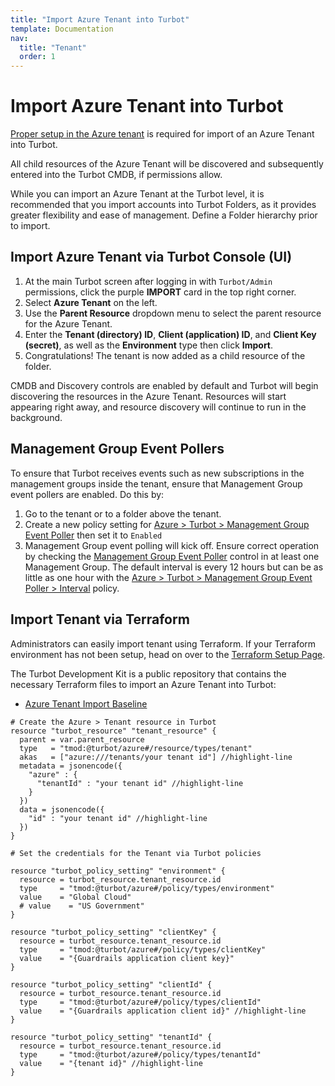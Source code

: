 ```yaml
---
title: "Import Azure Tenant into Turbot"
template: Documentation
nav:
  title: "Tenant"
  order: 1
---
```


# Import Azure Tenant into Turbot

[Proper setup in the Azure tenant](integrations/azure/import) is required for
import of an Azure Tenant into Turbot.

All child resources of the Azure Tenant will be discovered and subsequently
entered into the Turbot CMDB, if permissions allow.

While you can import an Azure Tenant at the Turbot level, it is recommended that
you import accounts into Turbot Folders, as it provides greater flexibility and
ease of management. Define a Folder hierarchy prior to import.

## Import Azure Tenant via Turbot Console (UI)

1. At the main Turbot screen after logging in with `Turbot/Admin` permissions,
   click the purple **IMPORT** card in the top right corner.
2. Select **Azure Tenant** on the left.
3. Use the **Parent Resource** dropdown menu to select the parent resource for the Azure Tenant.
4. Enter the **Tenant (directory) ID**, **Client (application) ID**, and
   **Client Key (secret)**, as well as the **Environment** type then click
   **Import**.
5. Congratulations! The tenant is now added as a child resource of the folder.

CMDB and Discovery controls are enabled by default and Turbot will begin
discovering the resources in the Azure Tenant. Resources will start appearing
right away, and resource discovery will continue to run in the background.

## Management Group Event Pollers

To ensure that Turbot receives events such as new subscriptions in the
management groups inside the tenant, ensure that Management Group event pollers
are enabled. Do this by:

1. Go to the tenant or to a folder above the tenant.
2. Create a new policy setting for
   [Azure > Turbot > Management Group Event Poller](https://turbot.com/guardrails/docs/mods/azure/azure/policy#azure--turbot--management-group-event-poller)
   then set it to `Enabled`
3. Management Group event polling will kick off. Ensure correct operation by
   checking the
   [Management Group Event Poller](https://turbot.com/guardrails/docs/mods/azure/azure/control#azure--turbot--management-group-event-poller)
   control in at least one Management Group. The default interval is every 12
   hours but can be as little as one hour with the
   [Azure > Turbot > Management Group Event Poller > Interval](https://turbot.com/guardrails/docs/mods/azure/azure/policy#azure--turbot--management-group-event-poller--interval)
   policy.

## Import Tenant via Terraform

Administrators can easily import tenant using Terraform. If your Terraform
environment has not been setup, head on over to the
[Terraform Setup Page](reference/terraform/setup).

The Turbot Development Kit is a public repository that contains the necessary
Terraform files to import an Azure Tenant into Turbot:

- [Azure Tenant Import Baseline](https://github.com/turbot/guardrails-samples/tree/master/baselines/azure/azure_tenant_import)

```hcl
# Create the Azure > Tenant resource in Turbot
resource "turbot_resource" "tenant_resource" {
  parent = var.parent_resource
  type   = "tmod:@turbot/azure#/resource/types/tenant"
  akas   = ["azure:///tenants/your tenant id"] //highlight-line
  metadata = jsonencode({
    "azure" : {
      "tenantId" : "your tenant id" //highlight-line
    }
  })
  data = jsonencode({
    "id" : "your tenant id" //highlight-line
  })
}

# Set the credentials for the Tenant via Turbot policies

resource "turbot_policy_setting" "environment" {
  resource = turbot_resource.tenant_resource.id
  type     = "tmod:@turbot/azure#/policy/types/environment"
  value    = "Global Cloud" 
  # value    = "US Government"
}

resource "turbot_policy_setting" "clientKey" {
  resource = turbot_resource.tenant_resource.id
  type     = "tmod:@turbot/azure#/policy/types/clientKey"
  value    = "{Guardrails application client key}" 
}

resource "turbot_policy_setting" "clientId" {
  resource = turbot_resource.tenant_resource.id
  type     = "tmod:@turbot/azure#/policy/types/clientId"
  value    = "{Guardrails application client id}" //highlight-line
}

resource "turbot_policy_setting" "tenantId" {
  resource = turbot_resource.tenant_resource.id
  type     = "tmod:@turbot/azure#/policy/types/tenantId"
  value    = "{tenant id}" //highlight-line
}
```
